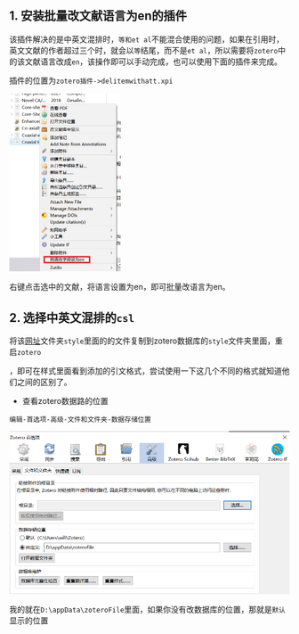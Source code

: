 ## 1. 安装批量改文献语言为en的插件

该插件解决的是中英文混排时，`等和et al`不能混合使用的问题，如果在引用时，英文文献的作者超过三个时，就会以`等`结尾，而不是`et al`，所以需要将`zotero`中的该文献语言改成`en`，该操作即可以手动完成，也可以使用下面的插件来完成。

插件的位置为`zotero插件->delitemwithatt.xpi`

<img src="zotero中英文混排.assets/image-20220102094646845.png" alt="image-20220102094646845" style="zoom:50%;" />

右键点击选中的文献，将语言设置为en，即可批量改语言为en。

## 2. 选择中英文混排的`csl`

将该[网址](https://gitee.com/tughv/zotero-plug-in)文件夹`style`里面的的文件复制到zotero数据库的`style`文件夹里面，重启`zotero`

，即可在样式里面看到添加的引文格式，尝试使用一下这几个不同的格式就知道他们之间的区别了。

- 查看zotero数据路的位置

`编辑-首选项-高级-文件和文件夹-数据存储位置`

![image-20220225103231501](zotero中英文混排.assets/image-20220225103231501.png)

我的就在`D:\appData\zoteroFile`里面，如果你没有改数据库的位置，那就是`默认`显示的位置
